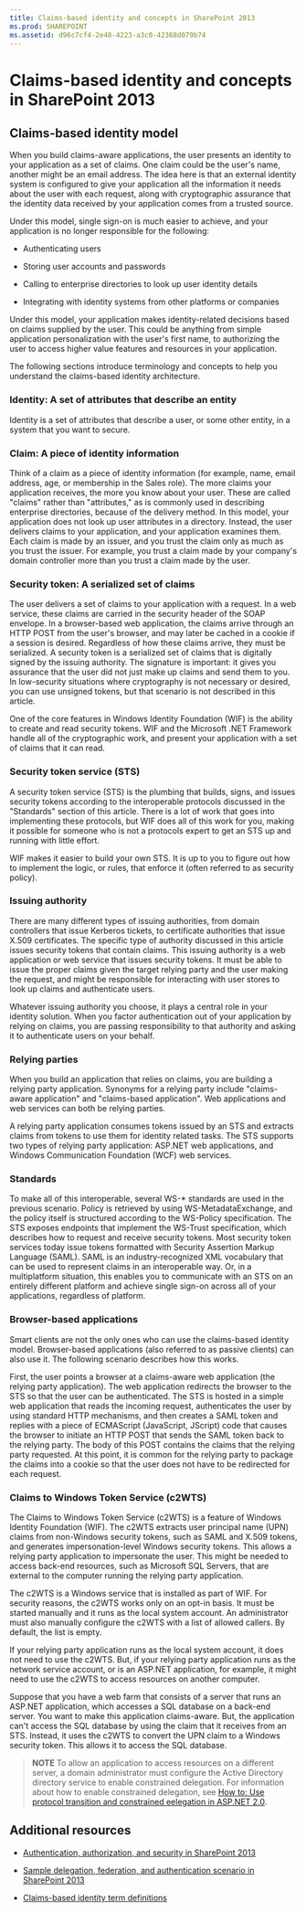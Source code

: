 ```yaml
---
title: Claims-based identity and concepts in SharePoint 2013
ms.prod: SHAREPOINT
ms.assetid: d96c7cf4-2e48-4223-a3c0-42368d079b74
---
```



# Claims-based identity and concepts in SharePoint 2013

## Claims-based identity model

When you build claims-aware applications, the user presents an identity to your application as a set of claims. One claim could be the user's name, another might be an email address. The idea here is that an external identity system is configured to give your application all the information it needs about the user with each request, along with cryptographic assurance that the identity data received by your application comes from a trusted source.
  
    
    
Under this model, single sign-on is much easier to achieve, and your application is no longer responsible for the following:
  
    
    

- Authenticating users
    
  
- Storing user accounts and passwords
    
  
- Calling to enterprise directories to look up user identity details
    
  
- Integrating with identity systems from other platforms or companies
    
  
Under this model, your application makes identity-related decisions based on claims supplied by the user. This could be anything from simple application personalization with the user's first name, to authorizing the user to access higher value features and resources in your application.
  
    
    
The following sections introduce terminology and concepts to help you understand the claims-based identity architecture.
  
    
    

### Identity: A set of attributes that describe an entity

Identity is a set of attributes that describe a user, or some other entity, in a system that you want to secure.
  
    
    

### Claim: A piece of identity information

Think of a claim as a piece of identity information (for example, name, email address, age, or membership in the Sales role). The more claims your application receives, the more you know about your user. These are called "claims" rather than "attributes," as is commonly used in describing enterprise directories, because of the delivery method. In this model, your application does not look up user attributes in a directory. Instead, the user delivers claims to your application, and your application examines them. Each claim is made by an issuer, and you trust the claim only as much as you trust the issuer. For example, you trust a claim made by your company's domain controller more than you trust a claim made by the user.
  
    
    

### Security token: A serialized set of claims

The user delivers a set of claims to your application with a request. In a web service, these claims are carried in the security header of the SOAP envelope. In a browser-based web application, the claims arrive through an HTTP POST from the user's browser, and may later be cached in a cookie if a session is desired. Regardless of how these claims arrive, they must be serialized. A security token is a serialized set of claims that is digitally signed by the issuing authority. The signature is important: it gives you assurance that the user did not just make up claims and send them to you. In low-security situations where cryptography is not necessary or desired, you can use unsigned tokens, but that scenario is not described in this article.
  
    
    
One of the core features in Windows Identity Foundation (WIF) is the ability to create and read security tokens. WIF and the Microsoft .NET Framework handle all of the cryptographic work, and present your application with a set of claims that it can read.
  
    
    

### Security token service (STS)

A security token service (STS) is the plumbing that builds, signs, and issues security tokens according to the interoperable protocols discussed in the "Standards" section of this article. There is a lot of work that goes into implementing these protocols, but WIF does all of this work for you, making it possible for someone who is not a protocols expert to get an STS up and running with little effort. 
  
    
    
WIF makes it easier to build your own STS. It is up to you to figure out how to implement the logic, or rules, that enforce it (often referred to as security policy).
  
    
    

### Issuing authority

There are many different types of issuing authorities, from domain controllers that issue Kerberos tickets, to certificate authorities that issue X.509 certificates. The specific type of authority discussed in this article issues security tokens that contain claims. This issuing authority is a web application or web service that issues security tokens. It must be able to issue the proper claims given the target relying party and the user making the request, and might be responsible for interacting with user stores to look up claims and authenticate users.
  
    
    
Whatever issuing authority you choose, it plays a central role in your identity solution. When you factor authentication out of your application by relying on claims, you are passing responsibility to that authority and asking it to authenticate users on your behalf.
  
    
    

### Relying parties

When you build an application that relies on claims, you are building a relying party application. Synonyms for a relying party include "claims-aware application" and "claims-based application". Web applications and web services can both be relying parties.
  
    
    
A relying party application consumes tokens issued by an STS and extracts claims from tokens to use them for identity related tasks. The STS supports two types of relying party application: ASP.NET web applications, and Windows Communication Foundation (WCF) web services.
  
    
    

### Standards

To make all of this interoperable, several WS-* standards are used in the previous scenario. Policy is retrieved by using WS-MetadataExchange, and the policy itself is structured according to the WS-Policy specification. The STS exposes endpoints that implement the WS-Trust specification, which describes how to request and receive security tokens. Most security token services today issue tokens formatted with Security Assertion Markup Language (SAML). SAML is an industry-recognized XML vocabulary that can be used to represent claims in an interoperable way. Or, in a multiplatform situation, this enables you to communicate with an STS on an entirely different platform and achieve single sign-on across all of your applications, regardless of platform.
  
    
    

### Browser-based applications

Smart clients are not the only ones who can use the claims-based identity model. Browser-based applications (also referred to as passive clients) can also use it. The following scenario describes how this works.
  
    
    
First, the user points a browser at a claims-aware web application (the relying party application). The web application redirects the browser to the STS so that the user can be authenticated. The STS is hosted in a simple web application that reads the incoming request, authenticates the user by using standard HTTP mechanisms, and then creates a SAML token and replies with a piece of ECMAScript (JavaScript, JScript) code that causes the browser to initiate an HTTP POST that sends the SAML token back to the relying party. The body of this POST contains the claims that the relying party requested. At this point, it is common for the relying party to package the claims into a cookie so that the user does not have to be redirected for each request.
  
    
    

### Claims to Windows Token Service (c2WTS)

The Claims to Windows Token Service (c2WTS) is a feature of Windows Identity Foundation (WIF). The c2WTS extracts user principal name (UPN) claims from non-Windows security tokens, such as SAML and X.509 tokens, and generates impersonation-level Windows security tokens. This allows a relying party application to impersonate the user. This might be needed to access back-end resources, such as Microsoft SQL Servers, that are external to the computer running the relying party application.
  
    
    
The c2WTS is a Windows service that is installed as part of WIF. For security reasons, the c2WTS works only on an opt-in basis. It must be started manually and it runs as the local system account. An administrator must also manually configure the c2WTS with a list of allowed callers. By default, the list is empty. 
  
    
    
If your relying party application runs as the local system account, it does not need to use the c2WTS. But, if your relying party application runs as the network service account, or is an ASP.NET application, for example, it might need to use the c2WTS to access resources on another computer.
  
    
    
Suppose that you have a web farm that consists of a server that runs an ASP.NET application, which accesses a SQL database on a back-end server. You want to make this application claims-aware. But, the application can't access the SQL database by using the claim that it receives from an STS. Instead, it uses the c2WTS to convert the UPN claim to a Windows security token. This allows it to access the SQL database.
  
    
    

> **NOTE**
> To allow an application to access resources on a different server, a domain administrator must configure the Active Directory directory service to enable constrained delegation. For information about how to enable constrained delegation, see  [How to: Use protocol transition and constrained eelegation in ASP.NET 2.0](http://msdn.microsoft.com/en-us/library/ms998355.aspx). 
  
    
    


## Additional resources
<a name="bk_addresources"> </a>


-  [Authentication, authorization, and security in SharePoint 2013](authentication-authorization-and-security-in-sharepoint-2013.md)
    
  
-  [Sample delegation, federation, and authentication scenario in SharePoint 2013](sample-delegation-federation-and-authentication-scenario-in-sharepoint-2013.md)
    
  
-  [Claims-based identity term definitions](claims-based-identity-term-definitions.md)
    
  

